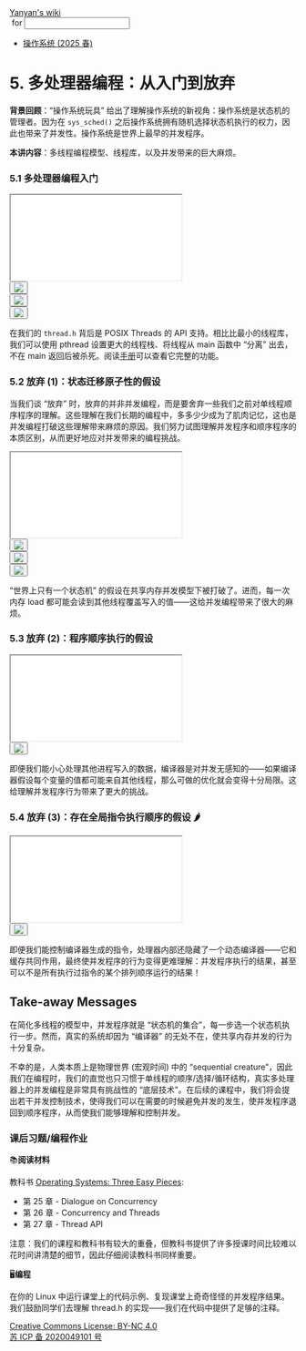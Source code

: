 <!DOCTYPE html><html><head><meta charSet="utf-8"/><meta name="viewport" content="width=device-width"/><title>Yanyan&#x27;s Wiki</title><link rel="stylesheet" href="https://cdn.jsdelivr.net/npm/katex@0.16.9/dist/katex.min.css"/><link rel="stylesheet" href="https://cdnjs.cloudflare.com/ajax/libs/highlight.js/11.6.0/styles/default.min.css"/><meta name="next-head-count" content="5"/><link rel="preload" href="../../_next/static/css/e993edd6a18ef4f0.css" as="style"/><link rel="stylesheet" href="../../_next/static/css/e993edd6a18ef4f0.css" data-n-g=""/><noscript data-n-css=""></noscript><script defer="" nomodule="" src="../../_next/static/chunks/polyfills-c67a75d1b6f99dc8.js"></script><script src="../../_next/static/chunks/webpack-f73d82589f972e7d.js" defer=""></script><script src="../../_next/static/chunks/framework-66d32731bdd20e83.js" defer=""></script><script src="../../_next/static/chunks/main-3929bf55b0f13a18.js" defer=""></script><script src="../../_next/static/chunks/pages/_app-00b06920b385caf1.js" defer=""></script><script src="../../_next/static/chunks/pages/[[...index]]-877ec949b69be209.js" defer=""></script><script src="../../_next/static/a2FwJzUPGFGc0QcwaUr13/_buildManifest.js" defer=""></script><script src="../../_next/static/a2FwJzUPGFGc0QcwaUr13/_ssgManifest.js" defer=""></script></head><body><div id="__next"><div class="bg-slate-300/10"><div class="sticky top-0 z-40 w-full backdrop-blur flex-none border-b border-slate-900/10 bg-white/75 supports-backdrop-blur:bg-white/60"><div class="max-w-8xl mx-auto"><div class="py-4 border-b border-slate-900/10 lg:px-8 lg:border-0 dark:border-slate-300/10 mx-4 lg:mx-0"><div class="relative flex items-center"><a href="../../index.html">Yanyan&#x27;s wiki</a><form class="text-xs text-slate-500"> for <input type="text" name="token" class="font-mono text-xs w-16" maxLength="8"/></form><div class="relative hidden lg:flex items-center ml-4 pl-4 border-l"><nav class="text-sm leading-6 font-semibold text-slate-700 dark:text-slate-200"><ul class="flex space-x-8"><li><a class="hover:text-sky-500 dark:hover:text-sky-400" href="../2025/index.html">操作系统 (2025 春)</a></li></ul></nav></div></div></div></div></div><div class="container mx-auto max-w-5xl flex flex-col min-h-screen px-4"><div class="wiki bg-neutral-200/10"><h1>5. 多处理器编程：从入门到放弃</h1>
<p><strong>背景回顾</strong>：“操作系统玩具” 给出了理解操作系统的新视角：操作系统是状态机的管理者。因为在 <code>sys_sched()</code> 之后操作系统拥有随机选择状态机执行的权力，因此也带来了并发性。操作系统是世界上最早的并发程序。</p>
<p><strong>本讲内容</strong>：多线程编程模型、线程库，以及并发带来的巨大麻烦。</p>
<h3>5.1 多处理器编程入门</h3>
<div class="mx-20"><div class="text-center"><div class="slideshow w-full aspect-[4/3]"><iframe class="w-full h-full" src="slides/5.1.html"></iframe></div></div></div>
<div class="box blue-box"><div><span class="float-left text-4xl mr-3 mt-2"><button class="hover:bg-blue-300 text-white font-bold px-2 rounded"><img class="w-10" src="../img/vscode.svg"/></button></span><span class="font-serif text-lg border-b border-slate-600"><b></b></span><div class="font-serif pt-2"><div></div></div></div></div>
<div class="box blue-box"><div><span class="float-left text-4xl mr-3 mt-2"><button class="hover:bg-blue-300 text-white font-bold px-2 rounded"><img class="w-10" src="../img/vscode.svg"/></button></span><span class="font-serif text-lg border-b border-slate-600"><b></b></span><div class="font-serif pt-2"><div></div></div></div></div>
<div class="box blue-box"><div><span class="float-left text-4xl mr-3 mt-2"><button class="hover:bg-blue-300 text-white font-bold px-2 rounded"><img class="w-10" src="../img/vscode.svg"/></button></span><span class="font-serif text-lg border-b border-slate-600"><b></b></span><div class="font-serif pt-2"><div></div></div></div></div>
<p>在我们的 <code>thread.h</code> 背后是 POSIX Threads 的 API 支持。相比比最小的线程库，我们可以使用 pthread 设置更大的线程栈、将线程从 main 函数中 “分离” 出去，不在 main 返回后被杀死。阅读<a href="https://www.man7.org/linux/man-pages/man7/pthreads.7.html">手册</a>可以查看它完整的功能。</p>
<h3>5.2 放弃 (1)：状态迁移原子性的假设</h3>
<p>当我们谈 “放弃” 时，放弃的并非并发编程，而是要舍弃一些我们之前对单线程顺序程序的理解。这些理解在我们长期的编程中，多多少少成为了肌肉记忆，这也是并发编程打破这些理解带来麻烦的原因。我们努力试图理解并发程序和顺序程序的本质区别，从而更好地应对并发带来的编程挑战。</p>
<div class="mx-20"><div class="text-center"><div class="slideshow w-full aspect-[4/3]"><iframe class="w-full h-full" src="slides/5.2.html"></iframe></div></div></div>
<div class="box blue-box"><div><span class="float-left text-4xl mr-3 mt-2"><button class="hover:bg-blue-300 text-white font-bold px-2 rounded"><img class="w-10" src="../img/vscode.svg"/></button></span><span class="font-serif text-lg border-b border-slate-600"><b></b></span><div class="font-serif pt-2"><div></div></div></div></div>
<div class="box blue-box"><div><span class="float-left text-4xl mr-3 mt-2"><button class="hover:bg-blue-300 text-white font-bold px-2 rounded"><img class="w-10" src="../img/vscode.svg"/></button></span><span class="font-serif text-lg border-b border-slate-600"><b></b></span><div class="font-serif pt-2"><div></div></div></div></div>
<div class="box blue-box"><div><span class="float-left text-4xl mr-3 mt-2"><button class="hover:bg-blue-300 text-white font-bold px-2 rounded"><img class="w-10" src="../img/vscode.svg"/></button></span><span class="font-serif text-lg border-b border-slate-600"><b></b></span><div class="font-serif pt-2"><div></div></div></div></div>
<p>“世界上只有一个状态机” 的假设在共享内存并发模型下被打破了。进而，每一次内存 load 都可能会读到其他线程覆盖写入的值——这给并发编程带来了很大的麻烦。</p>
<h3>5.3 放弃 (2)：程序顺序执行的假设</h3>
<div class="mx-20"><div class="text-center"><div class="slideshow w-full aspect-[4/3]"><iframe class="w-full h-full" src="slides/5.3.html"></iframe></div></div></div>
<div class="box blue-box"><div><span class="float-left text-4xl mr-3 mt-2"><button class="hover:bg-blue-300 text-white font-bold px-2 rounded"><img class="w-10" src="../img/vscode.svg"/></button></span><span class="font-serif text-lg border-b border-slate-600"><b></b></span><div class="font-serif pt-2"><div></div></div></div></div>
<p>即便我们能小心处理其他进程写入的数据，编译器是对并发无感知的——如果编译器假设每个变量的值都可能来自其他线程，那么可做的优化就会变得十分局限。这给理解并发程序行为带来了更大的挑战。</p>
<h3>5.4 放弃 (3)：存在全局指令执行顺序的假设 🌶️</h3>
<div class="mx-20"><div class="text-center"><div class="slideshow w-full aspect-[4/3]"><iframe class="w-full h-full" src="slides/5.4.html"></iframe></div></div></div>
<div class="box blue-box"><div><span class="float-left text-4xl mr-3 mt-2"><button class="hover:bg-blue-300 text-white font-bold px-2 rounded"><img class="w-10" src="../img/vscode.svg"/></button></span><span class="font-serif text-lg border-b border-slate-600"><b></b></span><div class="font-serif pt-2"><div></div></div></div></div>
<p>即便我们能控制编译器生成的指令，处理器内部还隐藏了一个动态编译器——它和缓存共同作用，最终使并发程序的行为变得更难理解：并发程序执行的结果，甚至可以不是所有执行过指令的某个排列顺序运行的结果！</p>
<h2>Take-away Messages</h2>
<p>在简化多线程的模型中，并发程序就是 “状态机的集合”，每一步选一个状态机执行一步。然而，真实的系统却因为 “编译器” 的无处不在，使共享内存并发的行为十分复杂。</p>
<p>不幸的是，人类本质上是物理世界 (宏观时间) 中的 “sequential creature”，因此我们在编程时，我们的直觉也只习惯于单线程的顺序/选择/循环结构，真实多处理器上的并发编程是非常具有挑战性的 “底层技术”。在后续的课程中，我们将会提出若干并发控制技术，使得我们可以在需要的时候避免并发的发生，使并发程序退回到顺序程序，从而使我们能够理解和控制并发。</p>
<h3>课后习题/编程作业</h3>
<div class="box blue-box"><div><span class="float-left text-4xl mr-3 mt-2">📚</span><span class="font-serif text-lg border-b border-slate-600"><b>阅读材料</b></span><div class="font-serif pt-2"><p>教科书 <a href="https://pages.cs.wisc.edu/~remzi/OSTEP/">Operating Systems: Three Easy Pieces</a>:</p><ul>
<li>第 25 章 - Dialogue on Concurrency</li>
<li>第 26 章 - Concurrency and Threads</li>
<li>第 27 章 - Thread API</li>
</ul><p>注意：我们的课程和教科书有较大的重叠，但教科书提供了许多授课时间比较难以花时间讲清楚的细节，因此仔细阅读教科书同样重要。</p></div></div></div>
<div class="box blue-box"><div><span class="float-left text-4xl mr-3 mt-2">🖥️</span><span class="font-serif text-lg border-b border-slate-600"><b>编程</b></span><div class="font-serif pt-2"><p>在你的 Linux 中运行课堂上的代码示例、复现课堂上奇奇怪怪的并发程序结果。我们鼓励同学们去理解 thread.h 的实现——我们在代码中提供了足够的注释。</p></div></div></div></div></div><div class="bg-neutral-100 text-center text-neutral-600 dark:bg-neutral-600 dark:text-neutral-200 lg:text-left"><div class="bg-neutral-200 p-6 text-center dark:bg-neutral-700"><a rel="license" href="http://creativecommons.org/licenses/by-nc/4.0/">Creative Commons License: BY-NC 4.0</a><br/><a href="https://beian.miit.gov.cn/">苏 ICP 备 2020049101 号</a></div></div></div></div><script id="__NEXT_DATA__" type="application/json">{"props":{"pageProps":{"source":{"compiledSource":"/*@jsxRuntime automatic @jsxImportSource react*/\nconst {Fragment: _Fragment, jsx: _jsx, jsxs: _jsxs} = arguments[0];\nconst {useMDXComponents: _provideComponents} = arguments[0];\nfunction _createMdxContent(props) {\n  const _components = Object.assign({\n    h1: \"h1\",\n    p: \"p\",\n    strong: \"strong\",\n    code: \"code\",\n    h3: \"h3\",\n    a: \"a\",\n    h2: \"h2\",\n    ul: \"ul\",\n    li: \"li\"\n  }, _provideComponents(), props.components), {Slideshow, Demo, Box} = _components;\n  if (!Box) _missingMdxReference(\"Box\", true);\n  if (!Demo) _missingMdxReference(\"Demo\", true);\n  if (!Slideshow) _missingMdxReference(\"Slideshow\", true);\n  return _jsxs(_Fragment, {\n    children: [_jsx(_components.h1, {\n      children: \"5. 多处理器编程：从入门到放弃\"\n    }), \"\\n\", _jsxs(_components.p, {\n      children: [_jsx(_components.strong, {\n        children: \"背景回顾\"\n      }), \"：“操作系统玩具” 给出了理解操作系统的新视角：操作系统是状态机的管理者。因为在 \", _jsx(_components.code, {\n        children: \"sys_sched()\"\n      }), \" 之后操作系统拥有随机选择状态机执行的权力，因此也带来了并发性。操作系统是世界上最早的并发程序。\"]\n    }), \"\\n\", _jsxs(_components.p, {\n      children: [_jsx(_components.strong, {\n        children: \"本讲内容\"\n      }), \"：多线程编程模型、线程库，以及并发带来的巨大麻烦。\"]\n    }), \"\\n\", _jsx(_components.h3, {\n      children: \"5.1 多处理器编程入门\"\n    }), \"\\n\", _jsx(Slideshow, {\n      url: \"slides/5.1.html\"\n    }), \"\\n\", _jsx(Demo, {\n      path: \"concur/thread-model\"\n    }), \"\\n\", _jsx(Demo, {\n      path: \"concur/thread-lib\"\n    }), \"\\n\", _jsx(Demo, {\n      path: \"concur/thread-qa\"\n    }), \"\\n\", _jsxs(_components.p, {\n      children: [\"在我们的 \", _jsx(_components.code, {\n        children: \"thread.h\"\n      }), \" 背后是 POSIX Threads 的 API 支持。相比比最小的线程库，我们可以使用 pthread 设置更大的线程栈、将线程从 main 函数中 “分离” 出去，不在 main 返回后被杀死。阅读\", _jsx(_components.a, {\n        href: \"https://www.man7.org/linux/man-pages/man7/pthreads.7.html\",\n        children: \"手册\"\n      }), \"可以查看它完整的功能。\"]\n    }), \"\\n\", _jsx(_components.h3, {\n      children: \"5.2 放弃 (1)：状态迁移原子性的假设\"\n    }), \"\\n\", _jsx(_components.p, {\n      children: \"当我们谈 “放弃” 时，放弃的并非并发编程，而是要舍弃一些我们之前对单线程顺序程序的理解。这些理解在我们长期的编程中，多多少少成为了肌肉记忆，这也是并发编程打破这些理解带来麻烦的原因。我们努力试图理解并发程序和顺序程序的本质区别，从而更好地应对并发带来的编程挑战。\"\n    }), \"\\n\", _jsx(Slideshow, {\n      url: \"slides/5.2.html\"\n    }), \"\\n\", _jsx(Demo, {\n      path: \"concur/alipay\"\n    }), \"\\n\", _jsx(Demo, {\n      path: \"concur/sum\"\n    }), \"\\n\", _jsx(Demo, {\n      path: \"concur/sum-model\"\n    }), \"\\n\", _jsx(_components.p, {\n      children: \"“世界上只有一个状态机” 的假设在共享内存并发模型下被打破了。进而，每一次内存 load 都可能会读到其他线程覆盖写入的值——这给并发编程带来了很大的麻烦。\"\n    }), \"\\n\", _jsx(_components.h3, {\n      children: \"5.3 放弃 (2)：程序顺序执行的假设\"\n    }), \"\\n\", _jsx(Slideshow, {\n      url: \"slides/5.3.html\"\n    }), \"\\n\", _jsx(Demo, {\n      path: \"concur/sum\"\n    }), \"\\n\", _jsx(_components.p, {\n      children: \"即便我们能小心处理其他进程写入的数据，编译器是对并发无感知的——如果编译器假设每个变量的值都可能来自其他线程，那么可做的优化就会变得十分局限。这给理解并发程序行为带来了更大的挑战。\"\n    }), \"\\n\", _jsx(_components.h3, {\n      children: \"5.4 放弃 (3)：存在全局指令执行顺序的假设 🌶️\"\n    }), \"\\n\", _jsx(Slideshow, {\n      url: \"slides/5.4.html\"\n    }), \"\\n\", _jsx(Demo, {\n      path: \"concur/mem-model\"\n    }), \"\\n\", _jsx(_components.p, {\n      children: \"即便我们能控制编译器生成的指令，处理器内部还隐藏了一个动态编译器——它和缓存共同作用，最终使并发程序的行为变得更难理解：并发程序执行的结果，甚至可以不是所有执行过指令的某个排列顺序运行的结果！\"\n    }), \"\\n\", _jsx(_components.h2, {\n      children: \"Take-away Messages\"\n    }), \"\\n\", _jsx(_components.p, {\n      children: \"在简化多线程的模型中，并发程序就是 “状态机的集合”，每一步选一个状态机执行一步。然而，真实的系统却因为 “编译器” 的无处不在，使共享内存并发的行为十分复杂。\"\n    }), \"\\n\", _jsx(_components.p, {\n      children: \"不幸的是，人类本质上是物理世界 (宏观时间) 中的 “sequential creature”，因此我们在编程时，我们的直觉也只习惯于单线程的顺序/选择/循环结构，真实多处理器上的并发编程是非常具有挑战性的 “底层技术”。在后续的课程中，我们将会提出若干并发控制技术，使得我们可以在需要的时候避免并发的发生，使并发程序退回到顺序程序，从而使我们能够理解和控制并发。\"\n    }), \"\\n\", _jsx(_components.h3, {\n      children: \"课后习题/编程作业\"\n    }), \"\\n\", _jsxs(Box, {\n      logo: \"📚\",\n      title: \"阅读材料\",\n      children: [_jsxs(_components.p, {\n        children: [\"教科书 \", _jsx(_components.a, {\n          href: \"https://pages.cs.wisc.edu/~remzi/OSTEP/\",\n          children: \"Operating Systems: Three Easy Pieces\"\n        }), \":\"]\n      }), _jsxs(_components.ul, {\n        children: [\"\\n\", _jsx(_components.li, {\n          children: \"第 25 章 - Dialogue on Concurrency\"\n        }), \"\\n\", _jsx(_components.li, {\n          children: \"第 26 章 - Concurrency and Threads\"\n        }), \"\\n\", _jsx(_components.li, {\n          children: \"第 27 章 - Thread API\"\n        }), \"\\n\"]\n      }), _jsx(_components.p, {\n        children: \"注意：我们的课程和教科书有较大的重叠，但教科书提供了许多授课时间比较难以花时间讲清楚的细节，因此仔细阅读教科书同样重要。\"\n      })]\n    }), \"\\n\", _jsx(Box, {\n      logo: \"🖥️\",\n      title: \"编程\",\n      children: _jsx(_components.p, {\n        children: \"在你的 Linux 中运行课堂上的代码示例、复现课堂上奇奇怪怪的并发程序结果。我们鼓励同学们去理解 thread.h 的实现——我们在代码中提供了足够的注释。\"\n      })\n    })]\n  });\n}\nfunction MDXContent(props = {}) {\n  const {wrapper: MDXLayout} = Object.assign({}, _provideComponents(), props.components);\n  return MDXLayout ? _jsx(MDXLayout, Object.assign({}, props, {\n    children: _jsx(_createMdxContent, props)\n  })) : _createMdxContent(props);\n}\nreturn {\n  default: MDXContent\n};\nfunction _missingMdxReference(id, component) {\n  throw new Error(\"Expected \" + (component ? \"component\" : \"object\") + \" `\" + id + \"` to be defined: you likely forgot to import, pass, or provide it.\");\n}\n","frontmatter":{},"scope":{}},"frontmatter":{}},"__N_SSG":true},"page":"/[[...index]]","query":{"index":["OS","2024","lect5.md"]},"buildId":"a2FwJzUPGFGc0QcwaUr13","isFallback":false,"gsp":true,"scriptLoader":[]}</script></body></html>